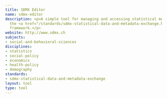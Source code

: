 ```yaml
---
title: SDMX Editor
name: sdmx-editor
description: <p>A simple tool for managing and accessing statistical metadata, using
  the <a href="/standards/sdmx-statistical-data-and-metadata-exchange.html">SDMX</a>
  framework.</p>
website: http://www.sdmx.ch
subjects:
- social-and-behavioral-sciences
disciplines:
- statistics
- social-policy
- economics
- health-policy
- demography
standards:
- sdmx-statistical-data-and-metadata-exchange
layout: tool
type: tool
---
```


